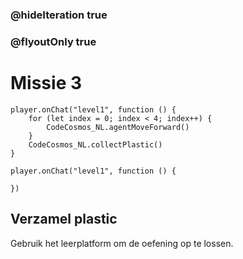 ### @hideIteration true
### @flyoutOnly true
# Missie 3

```blocks
player.onChat("level1", function () {
    for (let index = 0; index < 4; index++) {
        CodeCosmos_NL.agentMoveForward()
    }
    CodeCosmos_NL.collectPlastic()
}
```

```template
player.onChat("level1", function () {
    
})
```

## Verzamel plastic
Gebruik het leerplatform om de oefening op te lossen.